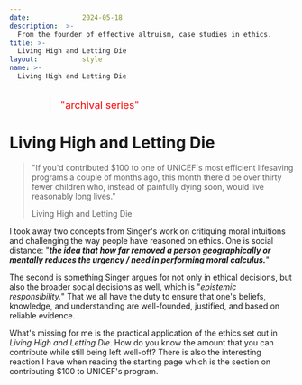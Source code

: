 ```yaml
---
date:             2024-05-18
description:  >-
  From the founder of effective altruism, case studies in ethics.
title: >-
  Living High and Letting Die
layout:           style
name: >-
  Living High and Letting Die
---
```


<figure class="container-lg" style="padding: 0;">
    <blockquote class="blockquote" style="font-size: 18px; color: red;">
      <p>"archival series"</p>
    </blockquote>
</figure>

# Living High and Letting Die

> "If you'd contributed $100 to one of UNICEF's most efficient lifesaving programs a couple of months ago, this month there'd be over thirty fewer children who, instead of painfully dying soon, would live reasonably long lives."
> <figcaption class="blockquote-footer">Living High and Letting Die</figcaption>


I took away two concepts from Singer's work on critiquing moral intuitions and challenging the way people have reasoned on ethics. One is social distance: "***the idea that how far removed a person geographically or mentally reduces the urgency / need in performing moral calculus.***"

The second is something Singer argues for not only in ethical decisions, but also the broader social decisions as well, which is "*epistemic responsibility.*" That we all have the duty to ensure that one's beliefs, knowledge, and understanding are well-founded, justified, and based on reliable evidence.

What's missing for me is the practical application of the ethics set out in *Living High and Letting Die*. How do you know the amount that you can contribute while still being left well-off? There is also the interesting reaction I have when reading the starting page which is the section on contributing $100 to UNICEF's program. 
